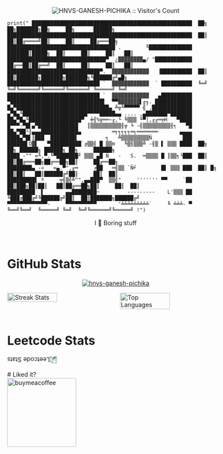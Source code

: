<p align="center">
  <img src="https://profile-counter.glitch.me/{HNVS-GANESH-PICHIKA}/count.svg" alt="HNVS-GANESH-PICHIKA :: Visitor's Count" />
</p>

```
print(" ████████████████████████████████████████████████████  ██╗  ██╗███████╗██╗     ██╗      ██████╗
████████████████████████████████████████████████████████████  ██║  ██║██╔════╝██║     ██║     ██╔═══██╗
███████████████████████████████████`.        ╙██████████████  ███████║█████╗  ██║     ██║     ██║   ██║
████████████████████████████████▀  ¿▓▓▓▓▓▓▓▓▄/ "████████████  ██╔══██║██╔══╝  ██║     ██║     ██║   ██║
██████████████████████████████▀.  ▓▓▓▓▓▓▓▓▓▓▓▓   ▐██████████  ██║  ██║███████╗███████╗███████╗╚██████╔╝▄█╗
██████████████████████████████ `  ▓▓▓▓▓▓▓▓▓▓▓▓  ` ██████████  ╚═╝  ╚═╝╚══════╝╚══════╝╚══════╝ ╚═════╝ ╚═╝
██████████████████████████████ `  ▓▓▓▓▓▓▓▓▓▓▓▓   ▄██████████         
▀██████████████████████████████▌  ▀▀▓▓▓▓▓▓▓▌╓╖. ████████████  
█▄▀██████████████████████████████▄ ╩╦╙▀▀▀▀▀ ╣`,█████████████ 
▄▀█▄╙█████████████████████▀▀▀▀█████▄▄ .... ,▄███████▀███████  
██▄▀█▄╙█████████████████▀  ╪╢%╦══~╓,└ ╚▒▒▒ ╙▀|,╓╓═╤H   ▀████  
█▀▀▀-▀█▌▄▀█████████████   ║▒▒▒▒▒▒▒▒▒▒╢╦ ╘ -╣▒▒▒▒▒▒▒▒▒╢╕   ▀█  
██▄▀██└║▄▄▄████████████▄          ═╕╕╕╕╕═╕═══════       ▄▄▄▄ 
████▄▀█▌║███  ████████▌         ╕   ╩▒▒▒▒▒▒▒▒▒Ñ          ███
██████▌Ö▓▌   ▀██████████`╔▒▒╣ █ ▒▒m   ╚▒╢▒▒▒╩ -╣▒ ▌ ▒▒▒ ████  ██╗    ██╗ ██████╗ ██████╗ ██╗     ██████╗ 
████ -"" ∞╙,▀.╙▀███████╜ ▒▒▒ ▄█ Ñ   -   S.  ═▒▒▒▒ █ ║▒▒╕└███  ██║    ██║██╔═══██╗██╔══██╗██║     ██╔══██╗
████████▄ -«   ∞▄.▀",╓═     ╒██   ═╣▒▒ `Ñ╛        █▌ ▒▒▒ ███  ██║ █╗ ██║██║   ██║██████╔╝██║     ██║  ██║
█████████▌ º     ╤╣▒╣╩^",▄▄███▀  ▒▒╣"     ''''''' ▀▀     `██  ██║███╗██║██║   ██║██╔══██╗██║     ██║  ██║
█████████  ▌       ▄▄████████─         ---------    L'▒▒▒ ██  ╚███╔███╔╝╚██████╔╝██║  ██║███████╗██████╔╝
▀▀▀▀▀▀▀▀▀▀▀▀▀-     ▀▀▀▀▀▀▀▀▀▀       '╧╧╧╧╧╧╧╧╧`     ╚ ╧╧╧- ▀   ╚══╝╚══╝  ╚═════╝ ╚═╝  ╚═╝╚══════╝╚═════╝ !")
```

<p align="center">
  I 🤍 Boring stuff
</p>

<br>


# GitHub Stats

<!-- Horizontal line -->

<p align="center"> <a href="https://github.com/ryo-ma/github-profile-trophy"><img src="https://github-profile-trophy.vercel.app/?username=hnvs-ganesh-pichika" alt="hnvs-ganesh-pichika" /></a> </p>
<!-- Use HTML for side-by-side images with a gap -->
<div style="display: flex; justify-content: space-between;">

  <img src="https://github-readme-streak-stats.herokuapp.com/?user=HNVS-GANESH-PICHIKA&theme=dark&hide_border=true" alt="Streak Stats" style="width: 48%; margin-right: 4%;"/>
  
  <img src="https://github-readme-stats.vercel.app/api/top-langs/?username=HNVS-GANESH-PICHIKA&theme=dark&hide_border=true&include_all_commits=false&count_private=false&layout=compact" alt="Top Languages" style="width: 48%;"/>

</div>

<br>


# Leetcode Stats

<div align="left">
  <img src="https://leetcard.jacoblin.cool/nagpichikaganesh" alt="Leetcode Stats" style="transform: rotate(180deg);"/>
</div>

<br>
# Liked it?
<div align="left">
  <a href="https://www.buymeacoffee.com/pichikaganesh" style="text-decoration: none;">
    <img src="https://cdn.buymeacoffee.com/buttons/v2/default-yellow.png" width="160" alt="buymeacoffee"/>
  </a>
</div>
